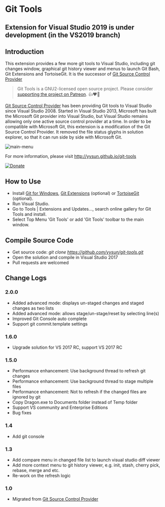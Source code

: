 # Git Tools

## Extension for Visual Studio 2019 is under development (in the VS2019 branch)

## Introduction

This extension provides a few more git tools to Visual Studio, including git changes window, graphical git history viewer and menus to launch Git Bash, Git Extensions and TortoiseGit. It is the successor of [Git Source Control Provider](https://visualstudiogallery.msdn.microsoft.com/63a7e40d-4d71-4fbb-a23b-d262124b8f4c)


> Git Tools is a GNU2-licensed open source project. Please consider [supporting the project on Patreon](https://www.patreon.com/gittools). 👍❤️🙏


[Git Source Control Provider](https://visualstudiogallery.msdn.microsoft.com/63a7e40d-4d71-4fbb-a23b-d262124b8f4c) has been providing Git tools to Visual Studio since Visual Studio 2008. Started in Visual Studio 2013, Microsoft has built the Microsoft Git provider into Visual Studio, but Visual Studio remains allowing only one active source control provider at a time. In order to be compatible with Microsoft Git, this extension is a modification of the Git Source Control Provider. It removed the file status glyphs in solution explorer, so that it can run side by side with Microsoft Git.

![main-menu](https://cloud.githubusercontent.com/assets/170547/23336421/281f2002-fb9e-11e6-9cec-77362e6a553c.png)

For more information, please visit http://yysun.github.io/git-tools

[![Donate](https://www.paypalobjects.com/en_US/i/btn/btn_donate_SM.gif)](https://www.paypal.com/cgi-bin/webscr?cmd=_donations&business=KBCLF3PZD6C98&lc=US&item_name=Git%20Tools%20for%20Visual%20Studio&currency_code=USD&bn=PP%2dDonationsBF%3abtn_donate_SM%2egif%3aNonHosted)

## How to Use

* Install [Git for Windows](http://code.google.com/p/msysgit), [Git Extensions](https://gitextensions.github.io) (optional) or [TortoiseGit](http://code.google.com/p/tortoisegit) (optional).
* Run Visual Studio.
* Go to Tools | Extensions and Updates..., search online gallery for Git Tools and install.
* Select Top Menu 'Git Tools' or add 'Git Tools' toolbar to the main window.

## Compile Source Code

* Get source code: _git clone https://github.com/yysun/git-tools.git_
* Open the solution and compile in Visual Studio 2017
* Pull requests are welcomed

## Change Logs

### 2.0.0

* Added advanced mode: displays un-staged changes and staged changes as two lists
* Added advanced mode: allows stage/un-stage/reset by selecting line(s)
* Improved Git Console auto complete
* Support git commit.template settings

### 1.6.0

* Upgrade solution for VS 2017 RC, support VS 2017 RC

### 1.5.0

* Performance enhancement: Use background thread to refresh git changes
* Performance enhancement: Use background thread to stage multiple files
* Performance enhancement: Not to refresh if the changed files are ignored by git
* Copy Dragon.exe to Documents folder instead of Temp folder
* Support VS community and Enterprise Editions
* Bug fixes

### 1.4

* Add git console

### 1.3

* Add compare menu in changed file list to launch visual studio diff viewer
* Add more context menu to git history viewer, e.g. init, stash, cherry pick, rebase, merge and etc.
* Re-work on the refresh logic

### 1.0

* Migrated from [Git Source Control Provider](https://github.com/yysun/Git-Source-Control-Provider)

